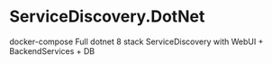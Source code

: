 # ServiceDiscovery.DotNet
docker-compose Full dotnet 8 stack ServiceDiscovery with WebUI + BackendServices + DB
